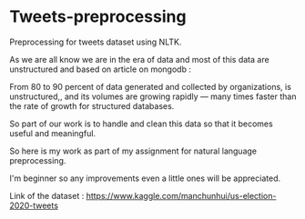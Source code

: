 # Tweets-preprocessing
Preprocessing for tweets dataset using NLTK.

As we are all know we are in the era of data and most of this data are unstructured and based on article on mongodb :

From 80 to 90 percent of data generated and collected by organizations, is unstructured,, and its volumes are growing rapidly — many times faster than the rate of growth for structured databases.

So part of our work is to handle and clean this data so that it becomes useful and meaningful.

So here is my work as part of my assignment for natural language preprocessing.

I'm beginner so any improvements even a little ones will be appreciated.

Link of the dataset : https://www.kaggle.com/manchunhui/us-election-2020-tweets
